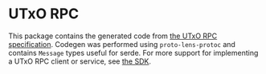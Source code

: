 # UTxO RPC

This package contains the generated code from [the UTxO RPC specification](https://utxorpc.org/). Codegen was performed using `proto-lens-protoc` and contains `Message` types useful for serde. For more support for implementing a UTxO RPC client or service, see [the SDK](https://www.github.com/utxorpc/haskell-sdk).